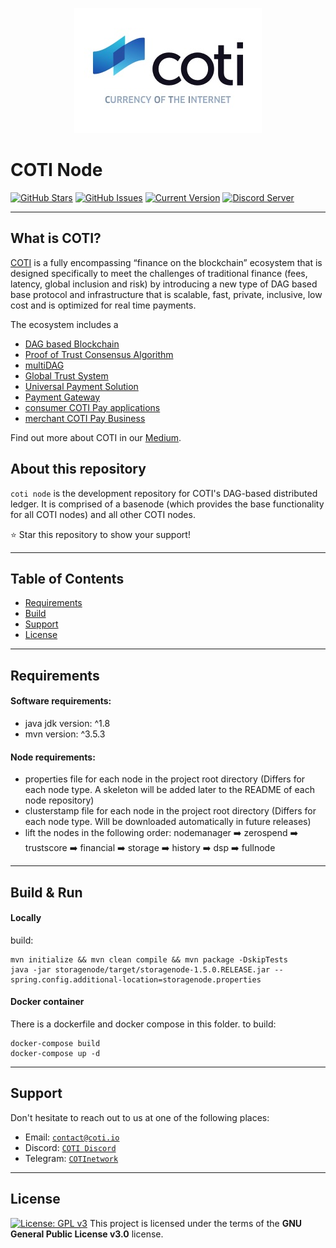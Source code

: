 
<p align="center"><img src="/basenode/resources/logo-slogan-300x200.jpg"></p>

COTI Node
=============

[![GitHub Stars](https://img.shields.io/github/stars/coti-io/coti-storage-node.svg)](https://github.com/coti-io/coti-storage-node/stargazers)
[![GitHub Issues](https://img.shields.io/github/issues/coti-io/coti-storage-node.svg)](https://github.com/coti-io/coti-storage-node/issues)
[![Current Version](https://img.shields.io/badge/version-1.5.0.RELEASE-green.svg)](https://github.com/coti-io/coti-storage-node/)
[![Discord Server](https://img.shields.io/discord/386571547508473876.svg)](https://discord.me/coti)

---
## What is COTI?


[COTI](https://coti.io/) is a fully encompassing “finance on the blockchain” ecosystem that is designed specifically to
meet the challenges of traditional finance (fees, latency, global inclusion and risk) by introducing a new type of DAG
 based base protocol and infrastructure that is scalable, fast, private, inclusive, low cost and is optimized for real
time payments.

The ecosystem includes a
- [DAG based Blockchain](https://www.youtube.com/watch?v=kSdRxqHDKe8)
- [Proof of Trust Consensus Algorithm](https://coti.io/files/COTI-technical-whitepaper.pdf)
- [multiDAG](https://medium.com/cotinetwork/introducing-the-coti-multidag-b353793cf582)
- [Global Trust System](https://medium.com/cotinetwork/introducing-cotis-global-trust-system-gts-an-advanced-layer-of-trust-for-any-blockchain-7e44587b8bda)
- [Universal Payment Solution](https://medium.com/cotinetwork/coti-universal-payment-system-ups-8614e149ee76)
- [Payment Gateway](https://medium.com/cotinetwork/announcing-the-first-release-of-the-coti-payment-gateway-4a9f3e515b86)
- [consumer COTI Pay applications](https://coti.io/coti-pay)
- [merchant COTI Pay Business](https://gateway.coti.io/dashboard)

Find out more about COTI in our [Medium](https://medium.com/cotinetwork).

## About this repository
```coti node``` is the development repository for COTI's DAG-based distributed ledger. It is comprised of a basenode
(which provides the base functionality for all COTI nodes) and all other COTI nodes.

  :star: Star this repository to show your support!


---
## Table of Contents

- [Requirements](#requirements)
- [Build](#Build)
- [Support](#support)
- [License](#License)
---
## Requirements

#### Software requirements:

* java jdk version: ^1.8
* mvn version: ^3.5.3

#### Node requirements:

* properties file for each node in the project root directory (Differs for each node type. A skeleton will be added later to the README of each node repository)
* clusterstamp file for each node in the project root directory (Differs for each node type. Will be downloaded automatically in future releases)
* lift the nodes in the following order:
      nodemanager :arrow_right: zerospend :arrow_right: trustscore :arrow_right: financial :arrow_right: storage :arrow_right: history :arrow_right: dsp :arrow_right: fullnode

---
## Build & Run

#### Locally
build:
```
mvn initialize && mvn clean compile && mvn package -DskipTests
java -jar storagenode/target/storagenode-1.5.0.RELEASE.jar --spring.config.additional-location=storagenode.properties
```
#### Docker container
There is a dockerfile and docker compose in this folder.
to build:
```
docker-compose build
docker-compose up -d
```
---
## Support

Don't hesitate to reach out to us at one of the following places:

- Email: <a href="https://coti.io/" target="_blank">`contact@coti.io`</a>
- Discord: <a href="https://discord.me/coti" target="_blank">`COTI Discord`</a>
- Telegram: <a href="https://t.me/COTInetwork" target="_blank">`COTInetwork`</a>

---
## License
[![License: GPL v3](https://img.shields.io/badge/License-GPLv3-blue.svg)](https://www.gnu.org/licenses/gpl-3.0)
This project is licensed under the terms of the **GNU General Public License v3.0** license.
